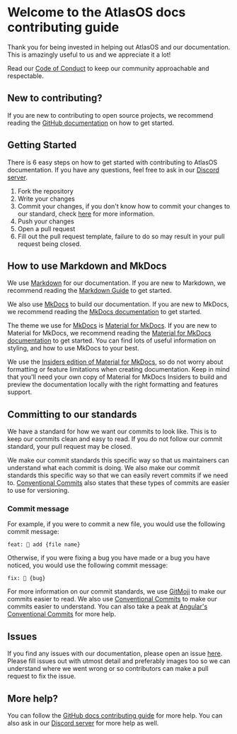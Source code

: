 # Welcome to the AtlasOS docs contributing guide

Thank you for being invested in helping out AtlasOS and our documentation. This is amazingly useful to us and we appreciate it a lot!

Read our [Code of Conduct](./CODE_OF_CONDUCT.md) to keep our community approachable and respectable.

## New to contributing?

If you are new to contributing to open source projects, we recommend reading the [GitHub documentation](https://docs.github.com/en/github/getting-started-with-github/quickstart) on how to get started.

## Getting Started

There is 6 easy steps on how to get started with contributing to AtlasOS documentation. If you have any questions, feel free to ask in our [Discord server](https://discord.atlasos.net).

1. Fork the repository
2. Write your changes
3. Commit your changes, if you don't know how to commit your changes to our standard, check [here]() for more information.
4. Push your changes
5. Open a pull request
6. Fill out the pull request template, failure to do so may result in your pull request being closed.

## How to use Markdown and MkDocs

We use [Markdown](https://www.markdownguide.org/) for our documentation. If you are new to Markdown, we recommend reading the [Markdown Guide](https://www.markdownguide.org/) to get started.

We also use [MkDocs](https://www.mkdocs.org/) to build our documentation. If you are new to MkDocs, we recommend reading the [MkDocs documentation](https://www.mkdocs.org/) to get started.

The theme we use for [MkDocs](https://www.mkdocs.org/) is [Material for MkDocs](https://squidfunk.github.io/mkdocs-material/). If you are new to Material for MkDocs, we recommend reading the [Material for MkDocs documentation](https://squidfunk.github.io/mkdocs-material/) to get started. You can find lots of useful information on styling, and how to use MkDocs to your best.

We use the [Insiders edition of Material for MkDocs](https://squidfunk.github.io/mkdocs-material/insiders/), so do not worry about formatting or feature limitations when creating documentation. Keep in mind that you'll need your own copy of Material for MkDocs Insiders to build and preview the documentation locally with the right formatting and features support.

## Committing to our standards

We have a standard for how we want our commits to look like. This is to keep our commits clean and easy to read. If you do not follow our commit standard, your pull request may be closed.

We make our commit standards this specific way so that us maintainers can understand what each commit is doing. We also make our commit standards this specific way so that we can easily revert commits if we need to. [Conventional Commits](https://www.conventionalcommits.org/en/v1.0.0/) also states that these types of commits are easier to use for versioning.

### Commit message

For example, if you were to commit a new file, you would use the following commit message:

```text
feat: 📝 add {file name}
```

Otherwise, if you were fixing a bug you have made or a bug you have noticed, you would use the following commit message:

```text
fix: 🐛 {bug}
```

For more information on our commit standards, we use [GitMoji](https://gitmoji.dev/) to make our commits easier to read. We also use [Conventional Commits](https://www.conventionalcommits.org/en/v1.0.0/) to make our commits easier to understand. You can also take a peak at [Angular's Conventional Commits](https://github.com/angular/angular/blob/68a6a07/CONTRIBUTING.md#commit) for more help.

## Issues

If you find any issues with our documentation, please open an issue [here](https://github.com/Atlas-OS/docs/issues/new). Please fill issues out with utmost detail and preferably images too so we can understand where we went wrong or so contributors can make a pull request to fix the issue.

## More help?

You can follow the [GitHub docs contributing guide](https://github.com/github/docs/blob/main/CONTRIBUTING.md) for more help. You can also ask in our [Discord server](https://discord.atlasos.net) for more help as well.